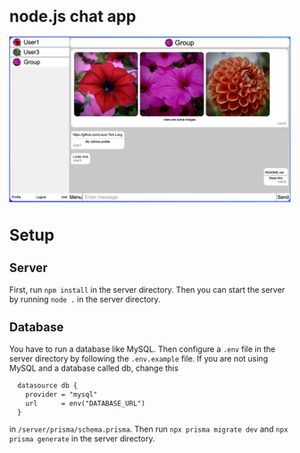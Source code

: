 # node.js chat app


![Image](./exampleImage.png)

# Setup

## Server
First, run `npm install` in the server directory.
Then you can start the server by running `node .` in the server directory.

## Database
You have to run a database like MySQL.
Then configure a `.env` file in the server directory by following the `.env.example` file.
If you are not using MySQL and a database called db, change this
``` 
  datasource db {
    provider = "mysql"
    url      = env("DATABASE_URL")
  }
```
in `/server/prisma/schema.prisma`.
Then run `npx prisma migrate dev` and `npx prisma generate` in the server directory.